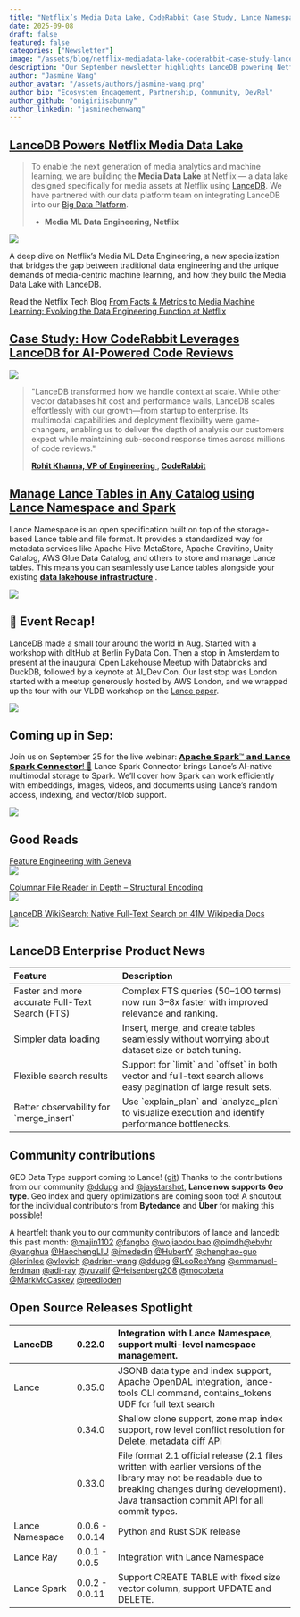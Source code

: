 ```yaml
---
title: "Netflix’s Media Data Lake, CodeRabbit Case Study, Lance Namespace"
date: 2025-09-08
draft: false
featured: false
categories: ["Newsletter"]
image: "/assets/blog/netflix-mediadata-lake-coderabbit-case-study-lance-namespace/image5.png"
description: "Our September newsletter highlights LanceDB powering Netflix's Media Data Lake, a case study on CodeRabbit's AI-powered code reviews, and updates on Lance Namespace and Spark integration."
author: "Jasmine Wang"
author_avatar: "/assets/authors/jasmine-wang.png"
author_bio: "Ecosystem Engagement, Partnership, Community, DevRel"
author_github: "onigiriisabunny"
author_linkedin: "jasminechenwang"
---
```



## [LanceDB Powers Netflix Media Data Lake](https://lancedb.com/blog/case-study-netflix/) 

> To enable the next generation of media analytics and machine learning, we are building the **Media Data Lake** at Netflix — a data lake designed specifically for media assets at Netflix using [LanceDB](https://lancedb.com/). We have partnered with our data platform team on integrating LanceDB into our [Big Data Platform](https://netflixtechblog.com/all?topic=big-data). 
> 
> - **Media ML Data Engineering, Netflix**

[![](/assets/blog/netflix-mediadata-lake-coderabbit-case-study-lance-namespace/image11.png)](https://lancedb.com/blog/case-study-netflix/)  

A deep dive on Netflix’s Media ML Data Engineering, a new specialization that bridges the gap between traditional data engineering and the unique demands of media-centric machine learning, and how they build the Media Data Lake with LanceDB. 

Read the Netflix Tech Blog [From Facts & Metrics to Media Machine Learning: Evolving the Data Engineering Function at Netflix](https://netflixtechblog.com/from-facts-metrics-to-media-machine-learning-evolving-the-data-engineering-function-at-netflix-6dcc91058d8d)

## [Case Study: How CodeRabbit Leverages LanceDB for AI-Powered Code Reviews](https://lancedb.com/blog/case-study-coderabbit/)

[![](/assets/blog/netflix-mediadata-lake-coderabbit-case-study-lance-namespace/image3.png)](https://lancedb.com/blog/case-study-coderabbit/)

> "LanceDB transformed how we handle context at scale. While other vector databases hit cost and performance walls, LanceDB scales effortlessly with our growth—from startup to enterprise. Its multimodal capabilities and deployment flexibility were game-changers, enabling us to deliver the depth of analysis our customers expect while maintaining sub-second response times across millions of code reviews."
> 
> **[Rohit Khanna, VP of Engineering ](https://www.linkedin.com/in/rrkhanna/), [CodeRabbit](https://www.coderabbit.ai/)**

## [Manage Lance Tables in Any Catalog using Lance Namespace and Spark](https://lancedb.com/blog/introducing-lance-namespace-spark-integration/)

Lance Namespace is an open specification built on top of the storage-based Lance table and file format. It provides a standardized way for metadata services like Apache Hive MetaStore, Apache Gravitino, Unity Catalog, AWS Glue Data Catalog, and others to store and manage Lance tables. This means you can seamlessly use Lance tables alongside your existing [**data lakehouse infrastructure**](https://lancedb.com/blog/multimodal-lakehouse/) .  

[![](/assets/blog/netflix-mediadata-lake-coderabbit-case-study-lance-namespace/image4.png)](https://lancedb.com/blog/introducing-lance-namespace-spark-integration/)

## 🎤 Event Recap\!

LanceDB made a small tour around the world in Aug. Started with a workshop with dltHub at Berlin PyData Con. Then a stop in Amsterdam to present at the inaugural Open Lakehouse Meetup with Databricks and DuckDB, followed by a keynote at AI\_Dev Con. Our last stop was London started with a meetup generously hosted by AWS London, and we wrapped up the tour with our VLDB workshop on the [Lance paper](https://arxiv.org/abs/2504.15247).        

![](/assets/blog/netflix-mediadata-lake-coderabbit-case-study-lance-namespace/image15.png) 


## Coming up in Sep: 


Join us on September 25 for the live webinar: [𝗔𝗽𝗮𝗰𝗵𝗲 𝗦𝗽𝗮𝗿𝗸™ 𝗮𝗻𝗱 𝗟𝗮𝗻𝗰𝗲 𝗦𝗽𝗮𝗿𝗸 𝗖𝗼𝗻𝗻𝗲𝗰𝘁𝗼𝗿\! 🚀](https://www.linkedin.com/events/apachespark-andlancesparkconnec7363659816340258816/theater/)
Lance Spark Connector brings Lance’s AI-native multimodal storage to Spark. We’ll cover how Spark can work efficiently with embeddings, images, videos, and documents using Lance’s random access, indexing, and vector/blob support.  

[![](/assets/blog/netflix-mediadata-lake-coderabbit-case-study-lance-namespace/image12.png)](https://www.linkedin.com/events/apachespark-andlancesparkconnec7363659816340258816/theater/)

## Good Reads

[Feature Engineering with Geneva](https://lancedb.com/blog/geneva-feature-engineering/)  
[![](/assets/blog/netflix-mediadata-lake-coderabbit-case-study-lance-namespace/image8.png)](https://lancedb.com/blog/geneva-feature-engineering/)  


[Columnar File Reader in Depth – Structural Encoding](https://lancedb.com/blog/columnar-file-readers-in-depth-structural-encoding/)  
[![](/assets/blog/netflix-mediadata-lake-coderabbit-case-study-lance-namespace/image14.png)](https://lancedb.com/blog/columnar-file-readers-in-depth-structural-encoding/) 

[LanceDB WikiSearch: Native Full-Text Search on 41M Wikipedia Docs](https://lancedb.com/blog/feature-full-text-search/)  
[![](/assets/blog/netflix-mediadata-lake-coderabbit-case-study-lance-namespace/image2.png)](https://lancedb.com/blog/feature-full-text-search/)

## LanceDB Enterprise Product News

| Feature | Description |
| :---- | :---- |
| Faster and more accurate Full-Text Search (FTS) | Complex FTS queries (50–100 terms) now run 3–8x faster with improved relevance and ranking. |
| Simpler data loading | Insert, merge, and create tables seamlessly without worrying about dataset size or batch tuning. |
| Flexible search results | Support for \`limit\` and \`offset\`  in both vector and full-text search allows easy pagination of large result sets. |
| Better observability for \`merge\_insert\`  | Use \`explain\_plan\` and \`analyze\_plan\` to visualize execution and identify performance bottlenecks. |

## Community contributions

GEO Data Type support coming to Lance\! ([git](https://github.com/lancedb/lance/discussions/4482)) Thanks to the contributions from our community [@ddupg](https://github.com/ddupg) and [@jaystarshot](https://github.com/jaystarshot), **Lance now supports Geo type**. Geo index and query optimizations are coming soon too\! A shoutout for the individual contributors from **Bytedance** and **Uber** for making this possible\!  

A heartfelt thank you to our community contributors of lance and lancedb this past month:   [@majin1102](https://github.com/majin1102) [@fangbo](https://github.com/fangbo) [@wojiaodoubao](https://github.com/wojiaodoubao) [@pimdh](https://github.com/pimdh)[@ebyhr](https://github.com/ebyhr) [@yanghua](https://github.com/yanghua) [@HaochengLIU](https://github.com/HaochengLIU) [@imededin](https://github.com/imededin) [@HubertY](https://github.com/HubertY) [@chenghao-guo](https://github.com/chenghao-guo) [@lorinlee](https://github.com/lorinlee) [@vlovich](https://github.com/vlovich) [@adrian-wang](https://github.com/adrian-wang) [@ddupg](https://github.com/ddupg) [@LeoReeYang](https://github.com/LeoReeYang) [@emmanuel-ferdman](https://github.com/emmanuel-ferdman) [@adi-ray](https://github.com/adi-ray) [@yuvalif](https://github.com/yuvalif) [@Heisenberg208](https://github.com/Heisenberg208) [@mocobeta](https://github.com/mocobeta)  [@MarkMcCaskey](https://github.com/MarkMcCaskey) [@reedloden](https://github.com/reedloden)

## 

## Open Source Releases Spotlight 

| LanceDB | 0.22.0 | Integration with Lance Namespace, support multi-level namespace management.  |
| :---- | :---- | :---- |
| Lance | 0.35.0 | JSONB data type and index support, Apache OpenDAL integration, lance-tools CLI command, contains\_tokens UDF for full text search |
| | 0.34.0 | Shallow clone support, zone map index support, row level conflict resolution for Delete, metadata diff API |
| | 0.33.0 | File format 2.1 official release (2.1 files written with earlier versions of the library may not be readable due to breaking changes during development). Java transaction commit API for all commit types. |
| Lance Namespace | 0.0.6 \- 0.0.14 | Python and Rust SDK release |
| Lance Ray | 0.0.1 \- 0.0.5 | Integration with Lance Namespace |
| Lance Spark | 0.0.2 \- 0.0.11 | Support CREATE TABLE with fixed size vector column, support UPDATE and DELETE. |
